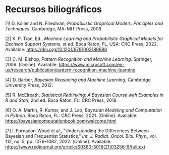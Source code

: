 # Recursos biliográficos

[1] D. Koller and N. Friedman, _Probabilistic Graphical Models: Principles and Techniques_. Cambridge, MA: MIT Press, 2009.

[2] K. P. Tran, Ed., _Machine Learning and Probabilistic Graphical Models for Decision Support Systems_, st ed. Boca Raton, FL, USA: CRC Press, 2022. Available: https://doi.org/10.1201/9781003189886

[3] C. M. Bishop, _Pattern Recognition and Machine Learning_. Springer, 2006. [Online]. Available: https://www.microsoft.com/en-us/research/publication/pattern-recognition-machine-learning

[4] D. Barber, _Bayesian Reasoning and Machine Learning_. Cambridge University Press, 2012.

[5] R. McElreath, _Statistical Rethinking: A Bayesian Course with Examples in R and Stan_, 2nd ed. Boca Raton, FL: CRC Press, 2018.

[6] O. A. Martin, R. Kumar, and J. Lao, _Bayesian Modeling and Computation in Python_. Boca Raton, FL: CRC Press, 2021. [Online]. Available: https://bayesiancomputationbook.com/welcome.html

[7] I. Fornacon-Wood et al., "Understanding the Differences Between Bayesian and Frequentist Statistics," _Int. J. Radiat. Oncol. Biol. Phys._, vol. 112, no. 5, pp. 1076–1082, 2022. [Online]. Available: https://www.redjournal.org/article/S0360-3016(21)03256-9/fulltext
